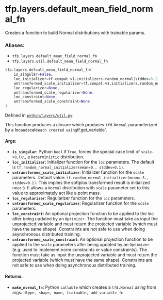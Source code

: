 <div itemscope itemtype="http://developers.google.com/ReferenceObject">
<meta itemprop="name" content="tfp.layers.default_mean_field_normal_fn" />
<meta itemprop="path" content="Stable" />
</div>

# tfp.layers.default_mean_field_normal_fn

Creates a function to build Normal distributions with trainable params.

### Aliases:

* `tfp.layers.default_mean_field_normal_fn`
* `tfp.layers.util.default_mean_field_normal_fn`

``` python
tfp.layers.default_mean_field_normal_fn(
    is_singular=False,
    loc_initializer=tf.compat.v1.initializers.random_normal(stddev=0.1),
    untransformed_scale_initializer=tf.compat.v1.initializers.random_normal(mean=-3.0, stddev=0.1),
    loc_regularizer=None,
    untransformed_scale_regularizer=None,
    loc_constraint=None,
    untransformed_scale_constraint=None
)
```



Defined in [`python/layers/util.py`](https://github.com/tensorflow/probability/tree/master/tensorflow_probability/python/layers/util.py).

<!-- Placeholder for "Used in" -->

This function produces a closure which produces `tfd.Normal`
parameterized by a loc` and `scale` each created using `tf.get_variable`.

#### Args:

* <b>`is_singular`</b>: Python `bool` if `True`, forces the special case limit of
  `scale->0`, i.e., a `Deterministic` distribution.
* <b>`loc_initializer`</b>: Initializer function for the `loc` parameters.
  The default is `tf.random_normal_initializer(mean=0., stddev=0.1)`.
* <b>`untransformed_scale_initializer`</b>: Initializer function for the `scale`
  parameters. Default value: `tf.random_normal_initializer(mean=-3.,
  stddev=0.1)`. This implies the softplus transformed result is initialized
  near `0`. It allows a `Normal` distribution with `scale` parameter set to
  this value to approximately act like a point mass.
* <b>`loc_regularizer`</b>: Regularizer function for the `loc` parameters.
* <b>`untransformed_scale_regularizer`</b>: Regularizer function for the `scale`
  parameters.
* <b>`loc_constraint`</b>: An optional projection function to be applied to the
  loc after being updated by an `Optimizer`. The function must take as input
  the unprojected variable and must return the projected variable (which
  must have the same shape). Constraints are not safe to use when doing
  asynchronous distributed training.
* <b>`untransformed_scale_constraint`</b>: An optional projection function to be
  applied to the `scale` parameters after being updated by an `Optimizer`
  (e.g. used to implement norm constraints or value constraints). The
  function must take as input the unprojected variable and must return the
  projected variable (which must have the same shape). Constraints are not
  safe to use when doing asynchronous distributed training.


#### Returns:

* <b>`make_normal_fn`</b>: Python `callable` which creates a `tfd.Normal`
  using from args: `dtype, shape, name, trainable, add_variable_fn`.